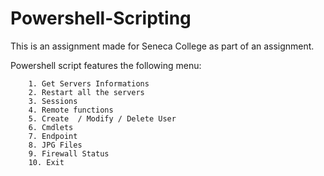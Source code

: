 # Powershell-Scripting
This is an assignment made for Seneca College as part of an assignment.

Powershell script features the following menu:

        1. Get Servers Informations
        2. Restart all the servers
        3. Sessions
        4. Remote functions
        5. Create  / Modify / Delete User
        6. Cmdlets
        7. Endpoint
        8. JPG Files
        9. Firewall Status
        10. Exit
